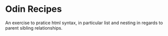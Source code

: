 # Odin Recipes

An exercise to pratice html syntax, in particular list and nesting in regards to parent sibling relationships.